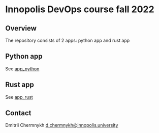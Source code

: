 # Innopolis DevOps course fall 2022

## Overview

The repository consists of 2 apps: python app and rust app

## Python app

See [app_python](app_python/README.md)

## Rust app

See [app_rust](app_rust/README.md)

## Contact

Dmitrii Chermnykh <d.chermnykh@innopolis.university>
